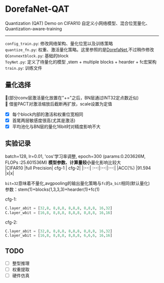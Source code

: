 # DorefaNet-QAT
Quantization (QAT) Demo on CIFAR10 
自定义小网络模型、混合位宽量化、Quantization-aware-training


----

``config_train.py``: 修改网络架构、量化位宽以及训练策略  
``quantize_fn.py``: 权重、激活量化策略。这里参照的是[DorefaNet](https://arxiv.org/abs/1606.06160),不过稍作修改  
``QConvnextblock.py``: 基础的block  
``ToyNet.py``: 定义了待量化的模型 ,stem + multiple blocks + hearder + fc宏架构   
``train.py``:  训练文件  

## 量化选择
:gift_heart:(部分conv层激活量化放置在"+="之后，BN层通过INT32定点数近似)  
:black_heart: 借鉴PACT对激活缩放后截断再扩放，scale设置为定值

- [x] 每个block内部的激活和权重位宽相同
- [x] 首尾两层敏感度很高(尤其是激活)
- [x] 平均池化与BN层的量化16bit时对精度影响不大

## 实验记录
batch=128, lr=0.01, 'cos'学习率调整, epoch=300 (params:0.203626M, FLOPs :25.601536M)  **模型参数、计算量较小**量化影响比较大  
|CIFAR10 |full Precision| cfg-1 | cfg-2|
|:--:| :--:|:--:|:--:|
|ACC(%) |91.594 |x|x|

```bit=32```意味着不量化,avgpooling的输出量化策略与``fc``的``a_bit``相同(默认量化)  
参数：stem(1)+blocks(1,3,3,3)+hearder(1)+fc(1)  

cfg-1:  
```python
C.layer_abit = [32,8, 8,8,8, 8,8,8, 8,8,8, 16,32]
C.layer_wbit = [16,8, 8,8,8, 8,8,8, 8,8,8, 16,16]
```
cfg-2:  
```python
C.layer_abit = [32,8, 8,8,8, 8,8,8, 8,8,8, 16,32]
C.layer_wbit = [16,8, 8,8,8, 8,8,8, 6,6,6, 16,16]
```

## TODO
- [ ] 整型推理
- [ ] 权重提取
- [ ] 硬件仿真
